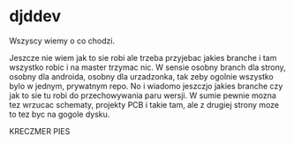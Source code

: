 # djddev
Wszyscy wiemy o co chodzi.


Jeszcze nie wiem jak to sie robi ale trzeba przyjebac jakies branche i tam wszystko robic i na master trzymac nic. W sensie osobny branch dla strony, osobny dla androida, osobny dla urzadzonka, tak zeby ogolnie wszystko bylo w jednym, prywatnym repo. No i wiadomo jeszczjo jakies branche czy jak to sie tu robi do przechowywania paru wersji. W sumie pewnie mozna tez wrzucac schematy, projekty PCB i takie tam, ale z drugiej strony moze to tez byc na gogole dysku.

KRECZMER PIES
